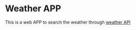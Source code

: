 # Weather APP

This is a web APP to search the weather through [weather API](https://www.weatherapi.com/)
